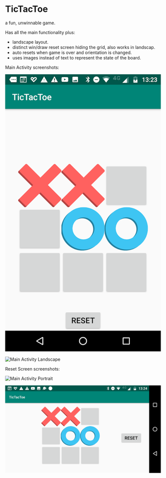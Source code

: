 # TicTacToe
a fun, unwinnable game.

Has all the main functionality plus:

+ landscape layout.
+ distinct win/draw reset screen hiding the grid, also works in landscap.
+ auto resets when game is over and orientation is changed.
+ uses images instead of text to represent the state of the board.

Main Activity screenshots: 

![Main Activity Portrait](https://raw.githubusercontent.com/Toekaan/TicTacToe/docs/tictacPlayPortrait.png)

![Main Activity Landscape](https://raw.githubusercontent.com/Toekaan/TicTacToe/tictacPlayLandscape.png)


Reset Screen screenshots:

![Main Activity Portrait](https://raw.githubusercontent.com/Toekaan/TicTacToe/tictacWinPortrait.png)

![Main Activity Landscape](https://raw.githubusercontent.com/Toekaan/TicTacToe/docs/tictacPlayLandscape.png)

